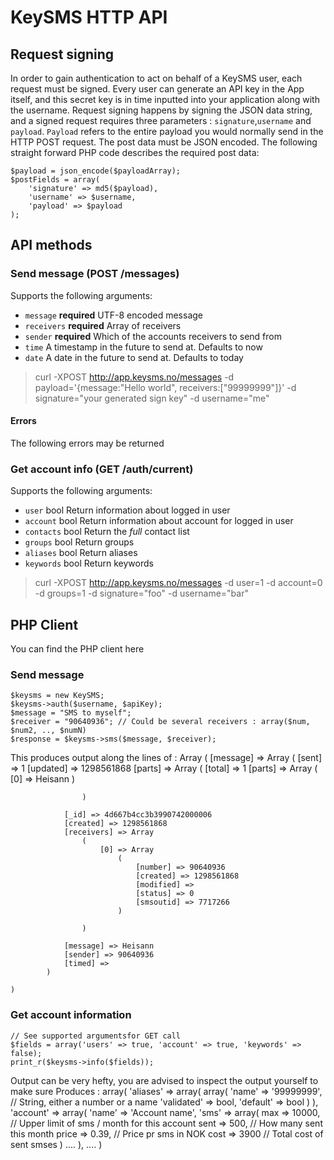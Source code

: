 # KeySMS HTTP API

## Request signing

In order to gain authentication to act on behalf of a KeySMS user, each request must be signed.
Every user can generate an API key in the App itself, and this secret key is in time inputted into your application along with the username.
Request signing happens by signing the JSON data string, and a signed request requires three parameters : `signature`,`username` and `payload`.
`Payload` refers to the entire payload you would normally send in the HTTP POST request. The post data must be JSON encoded.
The following straight forward PHP code describes the required post data:

    $payload = json_encode($payloadArray);
    $postFields = array(
        'signature' => md5($payload),
        'username' => $username,
        'payload' => $payload
    );

## API methods

### Send message (POST /messages)

Supports the following arguments:

* `message` **required** UTF-8 encoded message
* `receivers` **required** Array of receivers
* `sender` **required** Which of the accounts receivers to send from
* `time` A timestamp in the future to send at. Defaults to now
* `date` A date in the future to send at. Defaults to today

> curl -XPOST http://app.keysms.no/messages -d payload='{message:"Hello world", receivers:["99999999"]}' -d signature="your generated sign key" -d username="me"

#### Errors
The following errors may be returned

### Get account info (GET /auth/current)

Supports the following arguments:

* `user`        bool Return information about logged in user
* `account`     bool Return information about account for logged in user
* `contacts`    bool Return the _full_ contact list
* `groups`      bool Return groups
* `aliases`     bool Return aliases
* `keywords`    bool Return keywords

> curl -XPOST http://app.keysms.no/messages -d user=1 -d account=0 -d groups=1 -d signature="foo" -d username="bar"

## PHP Client
You can find the PHP client here

### Send message

    $keysms = new KeySMS;
    $keysms->auth($username, $apiKey);
    $message = "SMS to myself";
    $receiver = "90640936"; // Could be several receivers : array($num, $num2, .., $numN)
    $response = $keysms->sms($message, $receiver);

This produces output along the lines of :
    Array
    (
        [message] => Array
            (
                [sent] => 1
                [updated] => 1298561868
                [parts] => Array
                    (
                        [total] => 1
                        [parts] => Array
                            (
                                [0] => Heisann
                            )

                    )

                [_id] => 4d667b4cc3b3990742000006
                [created] => 1298561868
                [receivers] => Array
                    (
                        [0] => Array
                            (
                                [number] => 90640936
                                [created] => 1298561868
                                [modified] => 
                                [status] => 0
                                [smsoutid] => 7717266
                            )

                    )

                [message] => Heisann
                [sender] => 90640936
                [timed] => 
            )

    )

### Get account information

    // See supported argumentsfor GET call
    $fields = array('users' => true, 'account' => true, 'keywords' => false);
    print_r($keysms->info($fields));

Output can be very hefty, you are advised to inspect the output yourself to make sure
Produces :
    array(
        'aliases' => array(
            array(
                'name' => '99999999', // String, either a number or a name
                'validated' => bool,
                'default' => bool
            )
        ),
        'account' => array(
            'name' => 'Account name',
            'sms' => array(
                max => 10000, // Upper limit of sms / month for this account
                sent => 500, // How many sent this month
                price => 0.39, // Price pr sms in NOK
                cost => 3900 // Total cost of sent smses
            )
            ....
        ),
        ....
    )
